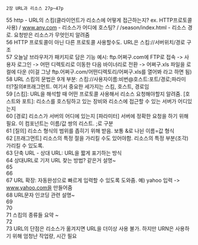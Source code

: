 	2장 URL과 리소스	27p~47p					
55	http - URL의 스킴(클라이언트가 리소스에 어떻게 접근하는지? ex. HTTP프로토콜 사용) / www.any.com - 리소스가 어디에 호스팅? / /season/index.html - 리소스 경로. 요청받은 리소스가 무엇인지 알려줌						  
56	HTTP 프로토콜이 아닌 다른 프로토콜 사용할수도. URL은 스킴://서버위치/경로 구조  
57	오늘날 브라우저가 패키지로 담은 기능 예시: ftp.어쩌구.com에 FTP로 접속 -> 사용자 로그인 -> 어떤 디렉토리로 이동한 다음 바이너리로 전환 -> 어쩌구.xls 파일을 로컬에 다운 (이걸 그냥 ftp.어쩌구.com/어떤디렉토리/어쩌구.xls를 열어봐 라고 하면 됨)		  				  
58	URL 스킴의 문법은 9개 부분: 스킴://사용자이름:비번@호스트:포트/경로;파라미터?질의#프래그먼트. 여기서 중요한 세가지는 스킴, 호스트, 경로임			  			  
59	[스킴]: URL을 해석할 때 어떤 프로토콜 사용해서 리소스 요청해야할지 알려줌. [호스트와 포트]: 리소스를 호스팅하고 있는 장비와 리소스에 접근할 수 있는 서버가 어디있는지			      			
60	[경로] 리소스가 서버의 어디에 있는지  [파라미터] 서버에 정확한 요청을 하기 위해 필요. 이 컴포넌트는 이름/값 쌍의 리스트. ;로 구분						  
61	[질의] 리소스 형식의 범위를 좁히기 위해 받음. 보통 &로 나뉜 이름=값 형식						  
62	[프래그먼트] 리소스의 특정 절을 가리킬 수도 있어야함. 리소스의 특정 부분(조각) 가리킬 수 있도록.					  	
63	단축 URL - 상대 URL: URL을 짧게 표기하는 방식						  
64	상대URL로 기저 URL 찾는 방법? 같은거 설명~						  
65							  
66							  
67	URL 확장: 자동완성으로 빠르게 입력할 수 있도록 도와줌. 예) yahoo 입력 -> www.yahoo.com을 만들어줌						
68	URL문자 인코딩 관련 설명~						  
69							  
70							  
71	스킴의 종류들 요약 ~			  			
72							  
73	URL의 단점은 리소스가 옮겨지면 URL을 더이상 사용 불가. 하지만 URN은 사용하기 위해 엄청난 작업량, 시간 필요						  

